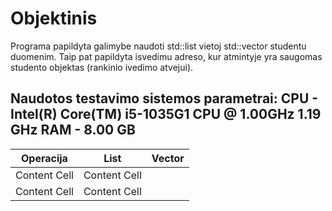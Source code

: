 # Objektinis
Programa papildyta galimybe naudoti std::list vietoj std::vector studentu duomenim. Taip pat papildyta isvedimu adreso, kur atmintyje yra saugomas studento objektas (rankinio ivedimo atvejui).

Naudotos testavimo sistemos parametrai: 
CPU - Intel(R) Core(TM) i5-1035G1 CPU @ 1.00GHz   1.19 GHz
RAM - 8.00 GB
--------------------------------------------------
|    Operacija  |   List        |     Vector     |
| ------------- | ------------- |-----------------
| Content Cell  | Content Cell  |
| Content Cell  | Content Cell  |


